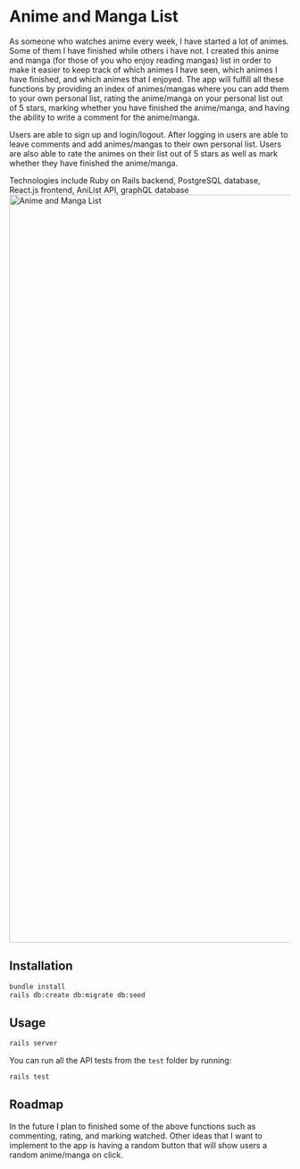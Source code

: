 # Anime and Manga List

As someone who watches anime every week, I have started a lot of animes. Some of them I have finished while others i have not. I created this anime and manga (for those of you who enjoy reading mangas) list in order to make it easier to keep track of which animes I have seen, which animes I have finished, and which animes that I enjoyed. The app will fulfill all these functions by providing an index of animes/mangas where you can add them to your own personal list, rating the anime/manga on your personal list out of 5 stars, marking whether you have finished the anime/manga, and having the ability to write a comment for the anime/manga.

Users are able to sign up and login/logout. After logging in users are able to leave comments and add animes/mangas to their own personal list. Users are also able to rate the animes on their list out of 5 stars as well as mark whether they have finished the anime/manga.

Technologies include Ruby on Rails backend, PostgreSQL database, React.js frontend, AniList API, graphQL database
<img width="1338" alt="Anime and Manga List" src="https://github.com/dhxzhou/anime-list-api/assets/76574011/b2233515-6980-4c97-ad67-136f2d6662c7">


## Installation

```bash
bundle install
rails db:create db:migrate db:seed
```

## Usage

```bash
rails server
```

You can run all the API tests from the `test` folder by running: 

```bash
rails test
```

## Roadmap

In the future I plan to finished some of the above functions such as commenting, rating, and marking watched. Other ideas that I want to implement to the app is having a random button that will show users a random anime/manga on click.
